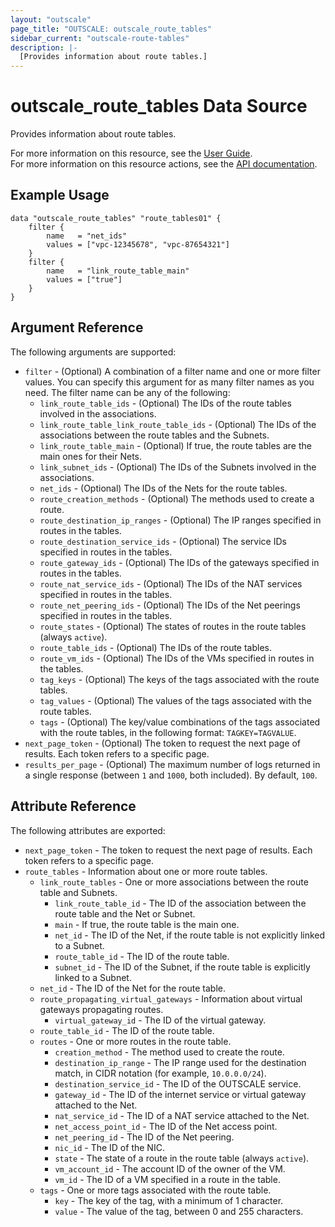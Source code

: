 ```yaml
---
layout: "outscale"
page_title: "OUTSCALE: outscale_route_tables"
sidebar_current: "outscale-route-tables"
description: |-
  [Provides information about route tables.]
---
```


# outscale_route_tables Data Source

Provides information about route tables.

For more information on this resource, see the [User Guide](https://docs.outscale.com/en/userguide/About-Route-Tables.html).  
For more information on this resource actions, see the [API documentation](https://docs.outscale.com/api#3ds-outscale-api-routetable).

## Example Usage

```hcl
data "outscale_route_tables" "route_tables01" {
    filter {
        name   = "net_ids"
        values = ["vpc-12345678", "vpc-87654321"]
    }
    filter {
        name   = "link_route_table_main"
        values = ["true"]
    }
}
```

## Argument Reference

The following arguments are supported:

* `filter` - (Optional) A combination of a filter name and one or more filter values. You can specify this argument for as many filter names as you need. The filter name can be any of the following:
    * `link_route_table_ids` - (Optional) The IDs of the route tables involved in the associations.
    * `link_route_table_link_route_table_ids` - (Optional) The IDs of the associations between the route tables and the Subnets.
    * `link_route_table_main` - (Optional) If true, the route tables are the main ones for their Nets.
    * `link_subnet_ids` - (Optional) The IDs of the Subnets involved in the associations.
    * `net_ids` - (Optional) The IDs of the Nets for the route tables.
    * `route_creation_methods` - (Optional) The methods used to create a route.
    * `route_destination_ip_ranges` - (Optional) The IP ranges specified in routes in the tables.
    * `route_destination_service_ids` - (Optional) The service IDs specified in routes in the tables.
    * `route_gateway_ids` - (Optional) The IDs of the gateways specified in routes in the tables.
    * `route_nat_service_ids` - (Optional) The IDs of the NAT services specified in routes in the tables.
    * `route_net_peering_ids` - (Optional) The IDs of the Net peerings specified in routes in the tables.
    * `route_states` - (Optional) The states of routes in the route tables (always `active`).
    * `route_table_ids` - (Optional) The IDs of the route tables.
    * `route_vm_ids` - (Optional) The IDs of the VMs specified in routes in the tables.
    * `tag_keys` - (Optional) The keys of the tags associated with the route tables.
    * `tag_values` - (Optional) The values of the tags associated with the route tables.
    * `tags` - (Optional) The key/value combinations of the tags associated with the route tables, in the following format: `TAGKEY=TAGVALUE`.
* `next_page_token` - (Optional) The token to request the next page of results. Each token refers to a specific page.
* `results_per_page` - (Optional) The maximum number of logs returned in a single response (between `1` and `1000`, both included). By default, `100`.

## Attribute Reference

The following attributes are exported:

* `next_page_token` - The token to request the next page of results. Each token refers to a specific page.
* `route_tables` - Information about one or more route tables.
    * `link_route_tables` - One or more associations between the route table and Subnets.
        * `link_route_table_id` - The ID of the association between the route table and the Net or Subnet.
        * `main` - If true, the route table is the main one.
        * `net_id` - The ID of the Net, if the route table is not explicitly linked to a Subnet.
        * `route_table_id` - The ID of the route table.
        * `subnet_id` - The ID of the Subnet, if the route table is explicitly linked to a Subnet.
    * `net_id` - The ID of the Net for the route table.
    * `route_propagating_virtual_gateways` - Information about virtual gateways propagating routes.
        * `virtual_gateway_id` - The ID of the virtual gateway.
    * `route_table_id` - The ID of the route table.
    * `routes` - One or more routes in the route table.
        * `creation_method` - The method used to create the route.
        * `destination_ip_range` - The IP range used for the destination match, in CIDR notation (for example, `10.0.0.0/24`).
        * `destination_service_id` - The ID of the OUTSCALE service.
        * `gateway_id` - The ID of the internet service or virtual gateway attached to the Net.
        * `nat_service_id` - The ID of a NAT service attached to the Net.
        * `net_access_point_id` - The ID of the Net access point.
        * `net_peering_id` - The ID of the Net peering.
        * `nic_id` - The ID of the NIC.
        * `state` - The state of a route in the route table (always `active`).
        * `vm_account_id` - The account ID of the owner of the VM.
        * `vm_id` - The ID of a VM specified in a route in the table.
    * `tags` - One or more tags associated with the route table.
        * `key` - The key of the tag, with a minimum of 1 character.
        * `value` - The value of the tag, between 0 and 255 characters.
